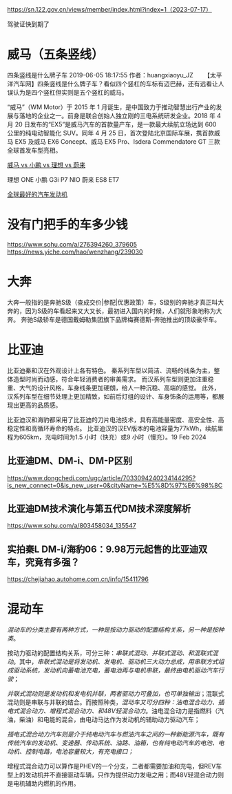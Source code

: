 <https://sn.122.gov.cn/views/member/index.html?index=1（2023-07-17）>

驾驶证快到期了

# 威马（五条竖线）

四条竖线是什么牌子车
2019-06-05 18:17:55 作者：huangxiaoyu_JZ
　　【太平洋汽车网】四条竖线是什么牌子车？看似四个竖杠的车标有迈巴赫，还有远看让人误认为是四个竖杠但实则是五个竖杠的威马。

“威马”（WM Motor）于 2015 年 1 月诞生，是中国致力于推动智慧出行产业的发展与落地的企业之一。前身是联合创始人独立刚的三电系统研发企业。2018 年 4 月 20 日发布的“EX5”是威马汽车的首款量产车，是一款最大续航立场达到 600 公里的纯电动智能化 SUV。同年 4 月 25 日，首次登陆北京国际车展，携首款威马 EX5 及威马 EX6 Concept、威马 EX5 Pro、Isdera Commendatore GT 三款全球首发车型亮相。

[威马 vs 小鹏 vs 理想 vs 蔚来](https://new.qq.com/omn/20210508/20210508A08RGM00.html)

理想 ONE
小鹏 G3i P7
NIO 蔚来 ES8 ET7

[全球最好的汽车发动机](https://chejiahao.autohome.com.cn/info/2755461/)

# 没有门把手的车多少钱

<https://www.sohu.com/a/276394260_379605>
<https://news.yiche.com/hao/wenzhang/239030>

# 大奔

大奔一般指的是奔驰S级（查成交价|参配|优惠政策）车，S级别的奔驰才真正叫大奔的，因为S级的车看起来又大又长，最初进入国内的时候，人们就形象地称为大奔。 奔驰S级轿车是德国戴姆勒集团旗下品牌梅赛德斯-奔驰推出的顶级豪华车。

# 比亚迪

比亚迪秦和汉在外观设计上各有特色。 秦系列车型以简洁、流畅的线条为主，整体造型时尚而动感，符合年轻消费者的审美需求。 而汉系列车型则更加注重稳重、大气的设计风格，车身线条更加硬朗，给人一种沉稳、高端的感觉。 此外，汉系列车型在细节处理上更加精致，如前后灯组的设计、车身饰条的运用等，都展现出更高的品质感。

比亚迪汉和海豹都采用了比亚迪的刀片电池技术，具有高能量密度、高安全性、高稳定性和高循环寿命的特点。 比亚迪汉的汉EV版本的电池容量为77kWh，续航里程为605km，充电时间为1.5 小时（快充）或9 小时（慢充）。19 Feb 2024

## 比亚迪DM、DM-i、DM-P区别

<https://www.dongchedi.com/ugc/article/7033094240234144295?is_new_connect=0&is_new_user=0&cityName=%E5%8D%97%E6%98%8C>

## 比亚迪DM技术演化与第五代DM技术深度解析

<https://www.sohu.com/a/803458034_135547>

## 实拍秦L DM-i/海豹06：9.98万元起售的比亚迪双车，究竟有多强？

<https://chejiahao.autohome.com.cn/info/15411796>

# 混动车

*混动车的分类主要有两种方式，一种是按动力驱动的配置结构关系，另一种是按种类*。

按动力驱动的配置结构关系，可分三种：*串联式混动、并联式混动、和混联式混动*。其中，*串联式混动是将发动机、发电机、驱动机三大动力总成，用串联方式组成驱动系统，发动机向蓄电池充电，蓄电池再与电机串联，最终由电机驱动汽车行驶*；

*并联式混动则是发动机和发电机并联，两者驱动力可叠加，也可单独输出*；混联式混动则是串联与并联的结合。而按照种类，*混动车又可分四种：油电混合动力、插电式混合动力、增程式混合动力、和48V轻混合动力*。油电混合动力是指燃料（汽油，柴油）和电能的混合，由电动马达作为发动机的辅助动力驱动汽车；

*插电式混合动力汽车则是介于纯电动汽车与燃油汽车之间的一种新能源汽车，既有传统汽车的发动机、变速器、传动系统、油路、油箱，也有纯电动汽车的电池、电动机、控制电路，电池容量较大，有充电接口；*

增程式混合动力可以算作是PHEV的一个分支，二者都需要加油和充电，但REV车型上的发动机并不直接驱动车辆，只作为提供动力发电之用；而48V轻混合动力则是电机辅助内燃机的作用。
